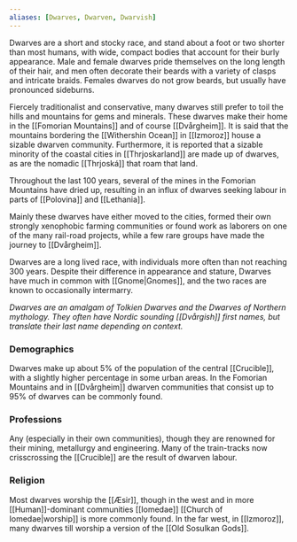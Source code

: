 ```yaml
---
aliases: [Dwarves, Dwarven, Dwarvish]
---
```

Dwarves are a short and stocky race, and stand about a foot or two shorter than most humans, with wide, compact bodies that account for their burly appearance. Male and female dwarves pride themselves on the long length of their hair, and men often decorate their beards with a variety of clasps and intricate braids. Females dwarves do not grow beards, but usually have pronounced sideburns. 

Fiercely traditionalist and conservative, many dwarves still prefer to toil the hills and mountains for gems and minerals. These dwarves make their home in the [[Fomorian Mountains]] and of course [[Dvårgheim]]. It is said that the mountains bordering the [[Withershin Ocean]] in [[Izmoroz]] house a sizable dwarven community. Furthermore, it is reported that a sizable minority of the coastal cities in [[Thrjoskarland]] are made up of dwarves, as are the nomadic [[Thrjoská]] that roam that land.

Throughout the last 100 years, several of the mines in the Fomorian Mountains have dried up, resulting in an influx of dwarves seeking labour in parts of [[Polovina]] and [[Lethania]].

Mainly these dwarves have either moved to the cities, formed their own strongly xenophobic farming communities or found work as laborers on one of the many rail-road projects, while a few rare groups have made the journey to [[Dvårgheim]].

Dwarves are a long lived race, with individuals more often than not reaching 300 years. Despite their difference in appearance and stature, Dwarves have much in common with [[Gnome|Gnomes]], and the two races are known to occasionally intermarry.

*Dwarves are an amalgam of Tolkien Dwarves and the Dwarves of Northern mythology. They often have Nordic sounding [[Dvårgish]] first names, but translate their last name depending on context.*

### Demographics
Dwarves make up about 5% of the population of the central [[Crucible]], with a slightly higher percentage in some urban areas. In the Fomorian Mountains and in [[Dvårgheim]] dwarven communities that consist up to 95% of dwarves can be commonly found.

### Professions
Any (especially in their own communities), though they are renowned for their mining, metallurgy and engineering. Many of the train-tracks now crisscrossing the [[Crucible]] are the result of dwarven labour.

### Religion
Most dwarves worship the [[Æsir]], though in the west and in more [[Human]]-dominant communities [[Iomedae]] [[Church of Iomedae|worship]] is more commonly found. In the far west, in [[Izmoroz]], many dwarves till worship a version of the [[Old Sosulkan Gods]].